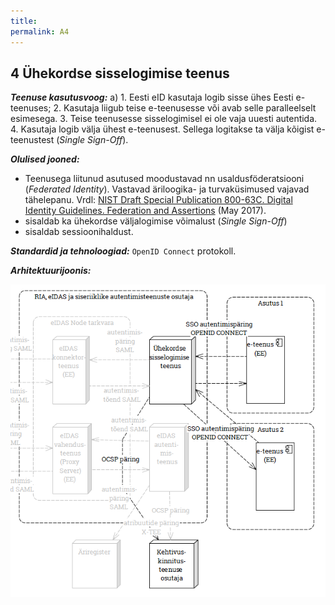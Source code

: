 ```yaml
---
title: 
permalink: A4
---
```


## 4 Ühekordse sisselogimise teenus

***Teenuse kasutusvoog:*** a) 1. Eesti eID kasutaja logib sisse ühes Eesti e-teenuses; 2. Kasutaja liigub teise e-teenusesse või avab selle paralleelselt esimesega. 3. Teise teenusesse sisselogimisel ei ole vaja uuesti autentida. 4. Kasutaja logib välja ühest e-teenusest. Sellega logitakse ta välja kõigist e-teenustest (_Single Sign-Off_).

***Olulised jooned:***
- Teenusega liitunud asutused moodustavad nn usaldusföderatsiooni (_Federated Identity_). Vastavad äriloogika- ja turvaküsimused vajavad tähelepanu. Vrdl: [NIST Draft Special Publication 800-63C. Digital Identity Guidelines. Federation and Assertions](https://pages.nist.gov/800-63-3/sp800-63c.html) (May 2017).
- sisaldab ka ühekordse väljalogimise võimalust (_Single Sign-Off_)
- sisaldab sessioonihaldust.

***Standardid ja tehnoloogiad:*** `OpenID Connect` protokoll.

***Arhitektuurijoonis:***

![](img/Voog4.PNG)

